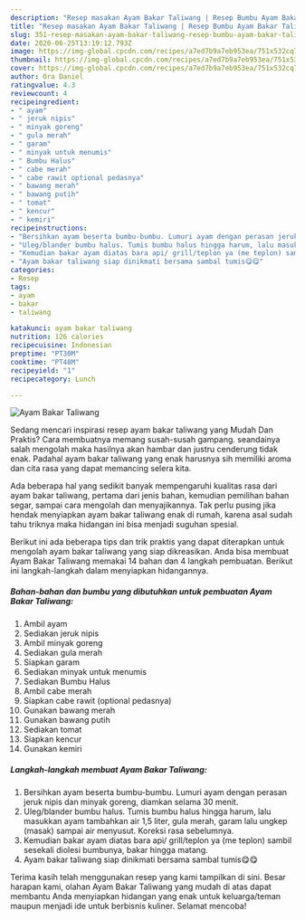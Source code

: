 ```yaml
---
description: "Resep masakan Ayam Bakar Taliwang | Resep Bumbu Ayam Bakar Taliwang Yang Sedap"
title: "Resep masakan Ayam Bakar Taliwang | Resep Bumbu Ayam Bakar Taliwang Yang Sedap"
slug: 351-resep-masakan-ayam-bakar-taliwang-resep-bumbu-ayam-bakar-taliwang-yang-sedap
date: 2020-06-25T13:19:12.793Z
image: https://img-global.cpcdn.com/recipes/a7ed7b9a7eb953ea/751x532cq70/ayam-bakar-taliwang-foto-resep-utama.jpg
thumbnail: https://img-global.cpcdn.com/recipes/a7ed7b9a7eb953ea/751x532cq70/ayam-bakar-taliwang-foto-resep-utama.jpg
cover: https://img-global.cpcdn.com/recipes/a7ed7b9a7eb953ea/751x532cq70/ayam-bakar-taliwang-foto-resep-utama.jpg
author: Ora Daniel
ratingvalue: 4.3
reviewcount: 4
recipeingredient:
- " ayam"
- " jeruk nipis"
- " minyak goreng"
- " gula merah"
- " garam"
- " minyak untuk menumis"
- " Bumbu Halus"
- " cabe merah"
- " cabe rawit optional pedasnya"
- " bawang merah"
- " bawang putih"
- " tomat"
- " kencur"
- " kemiri"
recipeinstructions:
- "Bersihkan ayam beserta bumbu-bumbu. Lumuri ayam dengan perasan jeruk nipis dan minyak goreng, diamkan selama 30 menit."
- "Uleg/blander bumbu halus. Tumis bumbu halus hingga harum, lalu masukkan ayam tambahkan air 1,5 liter, gula merah, garam lalu ungkep (masak) sampai air menyusut. Koreksi rasa sebelumnya."
- "Kemudian bakar ayam diatas bara api/ grill/teplon ya (me teplon) sambil sesekali diolesi bumbunya, bakar hingga matang."
- "Ayam bakar taliwang siap dinikmati bersama sambal tumis😋😋"
categories:
- Resep
tags:
- ayam
- bakar
- taliwang

katakunci: ayam bakar taliwang 
nutrition: 126 calories
recipecuisine: Indonesian
preptime: "PT30M"
cooktime: "PT48M"
recipeyield: "1"
recipecategory: Lunch

---
```



![Ayam Bakar Taliwang](https://img-global.cpcdn.com/recipes/a7ed7b9a7eb953ea/751x532cq70/ayam-bakar-taliwang-foto-resep-utama.jpg)

Sedang mencari inspirasi resep ayam bakar taliwang yang Mudah Dan Praktis? Cara membuatnya memang susah-susah gampang. seandainya salah mengolah maka hasilnya akan hambar dan justru cenderung tidak enak. Padahal ayam bakar taliwang yang enak harusnya sih memiliki aroma dan cita rasa yang dapat memancing selera kita.

Ada beberapa hal yang sedikit banyak mempengaruhi kualitas rasa dari ayam bakar taliwang, pertama dari jenis bahan, kemudian pemilihan bahan segar, sampai cara mengolah dan menyajikannya. Tak perlu pusing jika hendak menyiapkan ayam bakar taliwang enak di rumah, karena asal sudah tahu triknya maka hidangan ini bisa menjadi suguhan spesial.




Berikut ini ada beberapa tips dan trik praktis yang dapat diterapkan untuk mengolah ayam bakar taliwang yang siap dikreasikan. Anda bisa membuat Ayam Bakar Taliwang memakai 14 bahan dan 4 langkah pembuatan. Berikut ini langkah-langkah dalam menyiapkan hidangannya.

<!--inarticleads1-->

##### Bahan-bahan dan bumbu yang dibutuhkan untuk pembuatan Ayam Bakar Taliwang:

1. Ambil  ayam
1. Sediakan  jeruk nipis
1. Ambil  minyak goreng
1. Sediakan  gula merah
1. Siapkan  garam
1. Sediakan  minyak untuk menumis
1. Sediakan  Bumbu Halus
1. Ambil  cabe merah
1. Siapkan  cabe rawit (optional pedasnya)
1. Gunakan  bawang merah
1. Gunakan  bawang putih
1. Sediakan  tomat
1. Siapkan  kencur
1. Gunakan  kemiri




<!--inarticleads2-->

##### Langkah-langkah membuat Ayam Bakar Taliwang:

1. Bersihkan ayam beserta bumbu-bumbu. Lumuri ayam dengan perasan jeruk nipis dan minyak goreng, diamkan selama 30 menit.
1. Uleg/blander bumbu halus. Tumis bumbu halus hingga harum, lalu masukkan ayam tambahkan air 1,5 liter, gula merah, garam lalu ungkep (masak) sampai air menyusut. Koreksi rasa sebelumnya.
1. Kemudian bakar ayam diatas bara api/ grill/teplon ya (me teplon) sambil sesekali diolesi bumbunya, bakar hingga matang.
1. Ayam bakar taliwang siap dinikmati bersama sambal tumis😋😋




Terima kasih telah menggunakan resep yang kami tampilkan di sini. Besar harapan kami, olahan Ayam Bakar Taliwang yang mudah di atas dapat membantu Anda menyiapkan hidangan yang enak untuk keluarga/teman maupun menjadi ide untuk berbisnis kuliner. Selamat mencoba!
